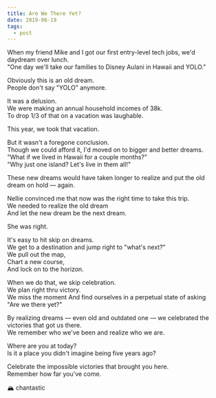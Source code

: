 ```yaml
---
title: Are We There Yet?
date: 2019-06-19
tags:
  - post
---
```


When my friend Mike and I got our first entry-level tech jobs, we'd daydream over lunch.  
"One day we'll take our families to Disney Aulani in Hawaii and YOLO."

Obviously this is an old dream.  
People don't say "YOLO" anymore.

It was a delusion.  
We were making an annual household incomes of 38k.  
To drop 1/3 of that on a vacation was laughable.

This year, we took that vacation.

But it wasn't a foregone conclusion.  
Though we could afford it, I'd moved on to bigger and better dreams.  
"What if we lived in Hawaii for a couple months?"  
"Why just one island? Let's live in them all!"

These new dreams would have taken longer to realize and put the old dream on hold — again.

Nellie convinced me that now was the right time to take this trip.  
We needed to realize the old dream  
And let the new dream be the next dream.

She was right.

It's easy to hit skip on dreams.  
We get to a destination and jump right to "what's next?"  
We pull out the map,  
Chart a new course,  
And lock on to the horizon.

When we do that, we skip celebration.  
We plan right thru victory.  
We miss the moment
And find ourselves in a perpetual state of asking  
"Are we there yet?"

By realizing dreams — even old and outdated one — we celebrated the victories that got us there.  
We remember who we've been and realize who we are.

Where are you at today?  
Is it a place you didn't imagine being five years ago?

Celebrate the impossible victories that brought you here.  
Remember how far you've come.

🏔 chantastic
